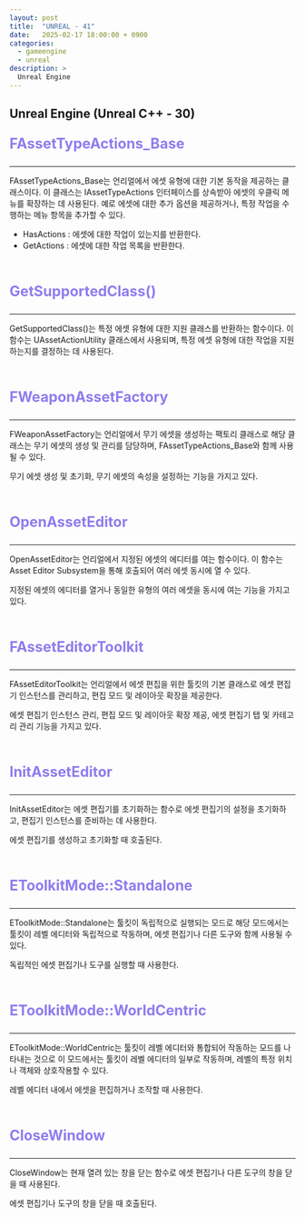 ```yaml
---
layout: post
title:  "UNREAL - 41"
date:   2025-02-17 18:00:00 + 0900
categories:
  - gameengine
  - unreal
description: >
  Unreal Engine
---
```

## Unreal Engine (Unreal C++ - 30)

<p style = "color:#8f7cee; font-size:25px; font-weight:bold">
FAssetTypeActions_Base
</p>

---

FAssetTypeActions_Base는 언리얼에서 에셋 유형에 대한 기본 동작을 제공하는 클래스이다. 이 클래스는 IAssetTypeActions 인터페이스를 상속받아 에셋의 우클릭 메뉴를 확장하는 데 사용된다. 예로 에셋에 대한 추가 옵션을 제공하거나, 특정 작업을 수행하는 메뉴 항목을 추가할 수 있다.

- HasActions : 에셋에 대한 작업이 있는지를 반환한다.
- GetActions : 에셋에 대한 작업 목록을 반환한다.

<br/>

<p style = "color:#8f7cee; font-size:25px; font-weight:bold">
GetSupportedClass()
</p>

---

GetSupportedClass()는 특정 에셋 유형에 대한 지원 클래스를 반환하는 함수이다. 이 함수는 UAssetActionUtility 클래스에서 사용되며, 특정 에셋 유형에 대한 작업을 지원하는지를 결정하는 데 사용된다.

<br/>

<p style = "color:#8f7cee; font-size:25px; font-weight:bold">
FWeaponAssetFactory
</p>

---

FWeaponAssetFactory는 언리얼에서 무기 에셋을 생성하는 팩토리 클래스로 해당 클래스는 무기 에셋의 생성 및 관리를 담당하며, FAssetTypeActions_Base와 함께 사용될 수 있다.

무기 에셋 생성 및 초기화, 무기 에셋의 속성을 설정하는 기능을 가지고 있다.

<br/>

<p style = "color:#8f7cee; font-size:25px; font-weight:bold">
OpenAssetEditor
</p>

---

OpenAssetEditor는 언리얼에서 지정된 에셋의 에디터를 여는 함수이다. 이 함수는 Asset Editor Subsystem을 통해 호출되어 여러 에셋 동시에 열 수 있다.

지정된 에셋의 에디터를 열거나 동일한 유형의 여러 에셋을 동시에 여는 기능을 가지고 있다.

<br/>

<p style = "color:#8f7cee; font-size:25px; font-weight:bold">
FAssetEditorToolkit
</p>

---

FAssetEditorToolkit는 언리얼에서 에셋 편집을 위한 툴킷의 기본 클래스로 에셋 편집기 인스턴스를 관리하고, 편집 모드 및 레이아웃 확장을 제공한다.

에셋 편집기 인스턴스 관리, 편집 모드 및 레이아웃 확장 제공, 에셋 편집기 탭 및 카테고리 관리 기능을 가지고 있다.

<br/>

<p style = "color:#8f7cee; font-size:25px; font-weight:bold">
InitAssetEditor
</p>

---

InitAssetEditor는 에셋 편집기를 초기화하는 함수로 에셋 편집기의 설정을 초기화하고, 편집기 인스턴스를 준비하는 데 사용한다.

에셋 편집기를 생성하고 초기화할 때 호출된다.

<br/>

<p style = "color:#8f7cee; font-size:25px; font-weight:bold">
EToolkitMode::Standalone
</p>

---

EToolkitMode::Standalone는 툴킷이 독립적으로 실행되는 모드로 해당 모드에서는 툴킷이 레벨 에디터와 독립적으로 작동하며, 에셋 편집기나 다른 도구와 함께 사용될 수 있다.

독립적인 에셋 편집기나 도구를 실행할 때 사용한다.

<br/>

<p style = "color:#8f7cee; font-size:25px; font-weight:bold">
EToolkitMode::WorldCentric
</p>

---

EToolkitMode::WorldCentric는 툴킷이 레벨 에디터와 통합되어 작동하는 모드를 나타내는 것으로 이 모드에서는 툴킷이 레벨 에디터의 일부로 작동하며, 레벨의 특정 위치나 객체와 상호작용할 수 있다.

레벨 에디터 내에서 에셋을 편집하거나 조작할 때 사용한다.

<br/>

<p style = "color:#8f7cee; font-size:25px; font-weight:bold">
CloseWindow
</p>

---

CloseWindow는 현재 열려 있는 창을 닫는 함수로 에셋 편집기나 다른 도구의 창을 닫을 때 사용된다.

에셋 편집기나 도구의 창을 닫을 때 호출된다.